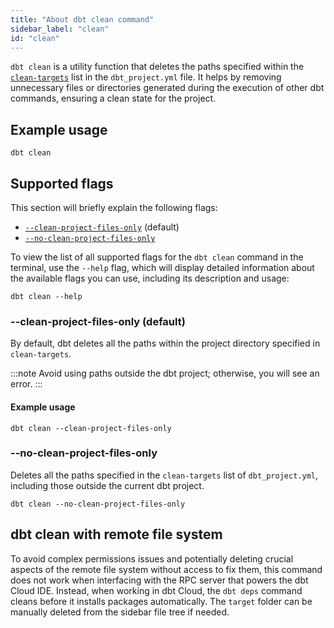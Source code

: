 ```yaml
---
title: "About dbt clean command"
sidebar_label: "clean"
id: "clean"
---
```


`dbt clean` is a utility function that deletes the paths specified within the [`clean-targets`](/reference/project-configs/clean-targets) list in the `dbt_project.yml` file. It helps by removing unnecessary files or directories generated during the execution of other dbt commands, ensuring a clean state for the project.

## Example usage
```
dbt clean
```

## Supported flags

This section will briefly explain the following flags:

- [`--clean-project-files-only`](#--clean-project-files-only) (default)
- [`--no-clean-project-files-only`](#--no-clean-project-files-only)

To view the list of all supported flags for the `dbt clean` command in the terminal, use the `--help` flag, which will display detailed information about the available flags you can use, including its description and usage:

```shell
dbt clean --help
```

### --clean-project-files-only (default)
By default, dbt deletes all the paths within the project directory specified in `clean-targets`.

:::note
Avoid using paths outside the dbt project; otherwise, you will see an error.
:::
  

#### Example usage
```shell
dbt clean --clean-project-files-only
```

### --no-clean-project-files-only
Deletes all the paths specified in the `clean-targets` list of `dbt_project.yml`, including those outside the current dbt project.

```shell
dbt clean --no-clean-project-files-only
```

## dbt clean with remote file system
To avoid complex permissions issues and potentially deleting crucial aspects of the remote file system without access to fix them, this command does not work when interfacing with the RPC server that powers the dbt Cloud IDE. Instead, when working in dbt Cloud, the `dbt deps` command cleans before it installs packages automatically. The `target` folder can be manually deleted from the sidebar file tree if needed.
